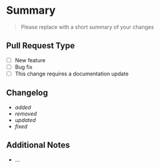 # Summary

> Please replace with a short summary of your changes

## Pull Request Type

- [ ] New feature
- [ ] Bug fix
- [ ] This change requires a documentation update

## Changelog

- _added_
- _removed_
- _updated_
- _fixed_

## Additional Notes

- ...
